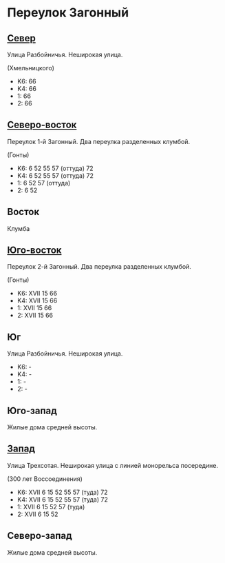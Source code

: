 # Переулок Загонный

## [Север](./10450072.md)

Улица Разбойничья.
Неширокая улица.

(Хмельницкого)

* K6:   66
* K4:   66
* 1:    66
* 2:    66

## [Северо-восток](./10460070.md)

Переулок 1-й Загонный.
Два переулка разделенных клумбой.

(Гонты)

* K6:   6   52  55  57 (оттуда) 72
* K4:   6   52  55  57 (оттуда) 72
* 1:    6   52  57 (оттуда)
* 2:    6   52

## Восток

Клумба

## [Юго-восток](./10460080.md)

Переулок 2-й Загонный.
Два переулка разделенных клумбой.

(Гонты)

* K6:   XVII
        15  66
* K4:   XVII
        15  66
* 1:    XVII
        15  66
* 2:    XVII
        15  66

## Юг

Улица Разбойничья.
Неширокая улица.

* K6:   -
* K4:   -
* 1:    -
* 2:    -

## Юго-запад

Жилые дома средней высоты.

## [Запад](./10447075.md)

Улица Трехсотая.
Неширокая улица с линией монорельса посередине.

(300 лет Воссоединения)

* K6:   XVII
        6   15  52  55  57 (туда)   72
* K4:   XVII
        6   15  52  55  57 (туда)   72
* 1:    XVII
        6   15  52  57 (туда)
* 2:    XVII
        6   15  52

## Северо-запад

Жилые дома средней высоты.
